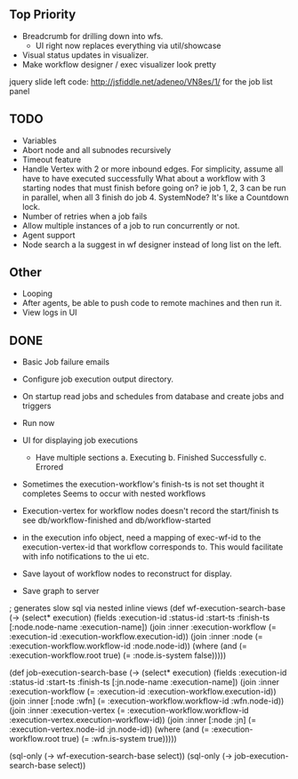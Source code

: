 Top Priority
-------------
* Breadcrumb for drilling down into wfs.
  - UI right now replaces everything via util/showcase
* Visual status updates in visualizer.
* Make workflow designer / exec visualizer look pretty




jquery slide left code: http://jsfiddle.net/adeneo/VN8es/1/
for the job list panel




## TODO
* Variables
* Abort node and all subnodes recursively
* Timeout feature
* Handle Vertex with 2 or more inbound edges. For simplicity, assume all have to have executed successfully
  What about a workflow with 3 starting nodes that must finish before going on?
  ie job 1, 2, 3 can be run in parallel, when all 3 finish do job 4.
  SystemNode? It's like a Countdown lock.
* Number of retries when a job fails
* Allow multiple instances of a job to run concurrently or not.
* Agent support
* Node search a la suggest in wf designer instead of long list on the left.


## Other
* Looping
* After agents, be able to push code to remote machines and then run it.
* View logs in UI


## DONE
* Basic Job failure emails
* Configure job execution output directory.
* On startup read jobs and schedules from database and create jobs and triggers
* Run now
* UI for displaying job executions
  * Have multiple sections
    a. Executing
    b. Finished Successfully
    c. Errored
* Sometimes the execution-workflow's finish-ts is not set thought it completes
  Seems to occur with nested workflows

* Execution-vertex for workflow nodes doesn't record the start/finish ts
  see db/workflow-finished and db/workflow-started

* in the execution info object, need a mapping of exec-wf-id to the execution-vertex-id
  that workflow corresponds to.  This would facilitate with info notifications to the
  ui etc.

* Save layout of workflow nodes to reconstruct for display.
* Save graph to server

; generates slow sql via nested inline views
(def wf-execution-search-base
  (-> (select* execution)
      (fields :execution-id
              :status-id
              :start-ts
              :finish-ts
              [:node.node-name :execution-name])
      (join :inner :execution-workflow (= :execution-id :execution-workflow.execution-id))
      (join :inner :node (= :execution-workflow.workflow-id :node.node-id))
      (where (and (= :execution-workflow.root true)
                  (= :node.is-system false)))))

(def job-execution-search-base
  (-> (select* execution)
      (fields :execution-id
              :status-id
              :start-ts
              :finish-ts
              [:jn.node-name :execution-name])
      (join :inner :execution-workflow (= :execution-id :execution-workflow.execution-id))
      (join :inner [:node :wfn] (= :execution-workflow.workflow-id :wfn.node-id))
      (join :inner :execution-vertex (= :execution-workflow.workflow-id :execution-vertex.execution-workflow-id))
      (join :inner [:node :jn] (= :execution-vertex.node-id :jn.node-id))
      (where (and (= :execution-workflow.root true)
                  (= :wfn.is-system true)))))

(sql-only (-> wf-execution-search-base select))
(sql-only (-> job-execution-search-base select))
